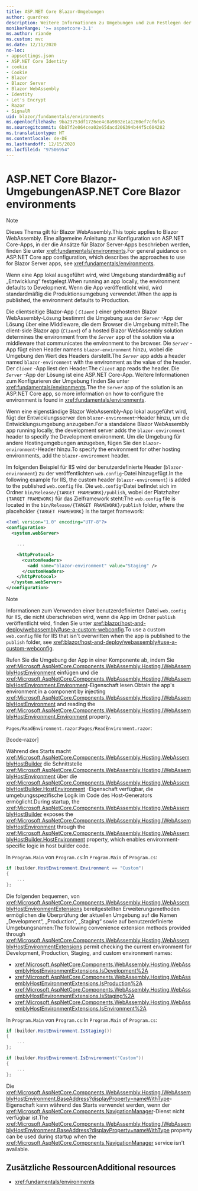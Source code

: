```yaml
---
title: ASP.NET Core Blazor-Umgebungen
author: guardrex
description: Weitere Informationen zu Umgebungen und zum Festlegen der Umgebung einer Blazor WebAssembly-App finden Sie unter Blazor.
monikerRange: '>= aspnetcore-3.1'
ms.author: riande
ms.custom: mvc
ms.date: 12/11/2020
no-loc:
- appsettings.json
- ASP.NET Core Identity
- cookie
- Cookie
- Blazor
- Blazor Server
- Blazor WebAssembly
- Identity
- Let's Encrypt
- Razor
- SignalR
uid: blazor/fundamentals/environments
ms.openlocfilehash: 9ba23753df1726ee4c8a9802e1a1260ef7cf6fa5
ms.sourcegitcommit: 6b87f2e064cea02e65dacd206394b44f5c604282
ms.translationtype: HT
ms.contentlocale: de-DE
ms.lasthandoff: 12/15/2020
ms.locfileid: "97506954"
---
```

# <a name="aspnet-core-no-locblazor-environments"></a><span data-ttu-id="b6d72-103">ASP.NET Core Blazor-Umgebungen</span><span class="sxs-lookup"><span data-stu-id="b6d72-103">ASP.NET Core Blazor environments</span></span>

> [!NOTE]
> <span data-ttu-id="b6d72-104">Dieses Thema gilt für Blazor WebAssembly.</span><span class="sxs-lookup"><span data-stu-id="b6d72-104">This topic applies to Blazor WebAssembly.</span></span> <span data-ttu-id="b6d72-105">Eine allgemeine Anleitung zur Konfiguration von ASP.NET Core-Apps, in der die Ansätze für Blazor Server-Apps beschrieben werden, finden Sie unter <xref:fundamentals/environments>.</span><span class="sxs-lookup"><span data-stu-id="b6d72-105">For general guidance on ASP.NET Core app configuration, which describes the approaches to use for Blazor Server apps, see <xref:fundamentals/environments>.</span></span>

<span data-ttu-id="b6d72-106">Wenn eine App lokal ausgeführt wird, wird Umgebung standardmäßig auf „Entwicklung“ festgelegt.</span><span class="sxs-lookup"><span data-stu-id="b6d72-106">When running an app locally, the environment defaults to Development.</span></span> <span data-ttu-id="b6d72-107">Wenn die App veröffentlicht wird, wird standardmäßig die Produktionsumgebung verwendet.</span><span class="sxs-lookup"><span data-stu-id="b6d72-107">When the app is published, the environment defaults to Production.</span></span>

<span data-ttu-id="b6d72-108">Die clientseitige Blazor-App ( *`Client`* ) einer gehosteten Blazor WebAssembly-Lösung bestimmt die Umgebung aus der *`Server`* -App der Lösung über eine Middleware, die dem Browser die Umgebung mitteilt.</span><span class="sxs-lookup"><span data-stu-id="b6d72-108">The client-side Blazor app (*`Client`*) of a hosted Blazor WebAssembly solution determines the environment from the *`Server`* app of the solution via a middleware that communicates the environment to the browser.</span></span> <span data-ttu-id="b6d72-109">Die *`Server`* -App fügt einen Header namens `blazor-environment` hinzu, wobei die Umgebung den Wert des Headers darstellt.</span><span class="sxs-lookup"><span data-stu-id="b6d72-109">The *`Server`* app adds a header named `blazor-environment` with the environment as the value of the header.</span></span> <span data-ttu-id="b6d72-110">Der *`Client`* -App liest den Header.</span><span class="sxs-lookup"><span data-stu-id="b6d72-110">The *`Client`* app reads the header.</span></span> <span data-ttu-id="b6d72-111">Die *`Server`* -App der Lösung ist eine ASP.NET Core-App. Weitere Informationen zum Konfigurieren der Umgebung finden Sie unter <xref:fundamentals/environments>.</span><span class="sxs-lookup"><span data-stu-id="b6d72-111">The the *`Server`* app of the solution is an ASP.NET Core app, so more information on how to configure the environment is found in <xref:fundamentals/environments>.</span></span>

<span data-ttu-id="b6d72-112">Wenn eine eigenständige Blazor WebAssembly-App lokal ausgeführt wird, fügt der Entwicklungsserver den `blazor-environment`-Header hinzu, um die Entwicklungsumgebung anzugeben.</span><span class="sxs-lookup"><span data-stu-id="b6d72-112">For a standalone Blazor WebAssembly app running locally, the development server adds the `blazor-environment` header to specify the Development environment.</span></span> <span data-ttu-id="b6d72-113">Um die Umgebung für andere Hostingumgebungen anzugeben, fügen Sie den `blazor-environment`-Header hinzu.</span><span class="sxs-lookup"><span data-stu-id="b6d72-113">To specify the environment for other hosting environments, add the `blazor-environment` header.</span></span>

<span data-ttu-id="b6d72-114">Im folgenden Beispiel für IIS wird der benutzerdefinierte Header (`blazor-environment`) zu der veröffentlichten `web.config`-Datei hinzugefügt.</span><span class="sxs-lookup"><span data-stu-id="b6d72-114">In the following example for IIS, the custom header (`blazor-environment`) is added to the published `web.config` file.</span></span> <span data-ttu-id="b6d72-115">Die `web.config`-Datei befindet sich im Ordner `bin/Release/{TARGET FRAMEWORK}/publish`, wobei der Platzhalter `{TARGET FRAMEWORK}` für das Zielframework steht:</span><span class="sxs-lookup"><span data-stu-id="b6d72-115">The `web.config` file is located in the `bin/Release/{TARGET FRAMEWORK}/publish` folder, where the placeholder `{TARGET FRAMEWORK}` is the target framework:</span></span>

```xml
<?xml version="1.0" encoding="UTF-8"?>
<configuration>
  <system.webServer>

    ...

    <httpProtocol>
      <customHeaders>
        <add name="blazor-environment" value="Staging" />
      </customHeaders>
    </httpProtocol>
  </system.webServer>
</configuration>
```

> [!NOTE]
> <span data-ttu-id="b6d72-116">Informationen zum Verwenden einer benutzerdefinierten Datei `web.config` für IIS, die nicht überschrieben wird, wenn die App im Ordner `publish` veröffentlicht wird, finden Sie unter <xref:blazor/host-and-deploy/webassembly#use-a-custom-webconfig>.</span><span class="sxs-lookup"><span data-stu-id="b6d72-116">To use a custom `web.config` file for IIS that isn't overwritten when the app is published to the `publish` folder, see <xref:blazor/host-and-deploy/webassembly#use-a-custom-webconfig>.</span></span>

<span data-ttu-id="b6d72-117">Rufen Sie die Umgebung der App in einer Komponente ab, indem Sie <xref:Microsoft.AspNetCore.Components.WebAssembly.Hosting.IWebAssemblyHostEnvironment> einfügen und die <xref:Microsoft.AspNetCore.Components.WebAssembly.Hosting.IWebAssemblyHostEnvironment.Environment>-Eigenschaft lesen.</span><span class="sxs-lookup"><span data-stu-id="b6d72-117">Obtain the app's environment in a component by injecting <xref:Microsoft.AspNetCore.Components.WebAssembly.Hosting.IWebAssemblyHostEnvironment> and reading the <xref:Microsoft.AspNetCore.Components.WebAssembly.Hosting.IWebAssemblyHostEnvironment.Environment> property.</span></span>

<span data-ttu-id="b6d72-118">`Pages/ReadEnvironment.razor`:</span><span class="sxs-lookup"><span data-stu-id="b6d72-118">`Pages/ReadEnvironment.razor`:</span></span>

[!code-razor[](environments/samples_snapshot/ReadEnvironment.razor?highlight=3,7)]

<span data-ttu-id="b6d72-119">Während des Starts macht <xref:Microsoft.AspNetCore.Components.WebAssembly.Hosting.WebAssemblyHostBuilder> die Schnittstelle <xref:Microsoft.AspNetCore.Components.WebAssembly.Hosting.IWebAssemblyHostEnvironment> über die <xref:Microsoft.AspNetCore.Components.WebAssembly.Hosting.WebAssemblyHostBuilder.HostEnvironment> -Eigenschaft verfügbar, die umgebungsspezifische Logik im Code des Host-Generators ermöglicht.</span><span class="sxs-lookup"><span data-stu-id="b6d72-119">During startup, the <xref:Microsoft.AspNetCore.Components.WebAssembly.Hosting.WebAssemblyHostBuilder> exposes the <xref:Microsoft.AspNetCore.Components.WebAssembly.Hosting.IWebAssemblyHostEnvironment> through the <xref:Microsoft.AspNetCore.Components.WebAssembly.Hosting.WebAssemblyHostBuilder.HostEnvironment> property, which enables environment-specific logic in host builder code.</span></span>

<span data-ttu-id="b6d72-120">In `Program.Main` von `Program.cs`:</span><span class="sxs-lookup"><span data-stu-id="b6d72-120">In `Program.Main` of `Program.cs`:</span></span>

```csharp
if (builder.HostEnvironment.Environment == "Custom")
{
    ...
};
```

<span data-ttu-id="b6d72-121">Die folgenden bequemen, von <xref:Microsoft.AspNetCore.Components.WebAssembly.Hosting.WebAssemblyHostEnvironmentExtensions> bereitgestellten Erweiterungsmethoden ermöglichen die Überprüfung der aktuellen Umgebung auf die Namen „Development“, „Production“, „Staging“ sowie auf benutzerdefinierte Umgebungsnamen:</span><span class="sxs-lookup"><span data-stu-id="b6d72-121">The following convenience extension methods provided through <xref:Microsoft.AspNetCore.Components.WebAssembly.Hosting.WebAssemblyHostEnvironmentExtensions> permit checking the current environment for Development, Production, Staging, and custom environment names:</span></span>

* <xref:Microsoft.AspNetCore.Components.WebAssembly.Hosting.WebAssemblyHostEnvironmentExtensions.IsDevelopment%2A>
* <xref:Microsoft.AspNetCore.Components.WebAssembly.Hosting.WebAssemblyHostEnvironmentExtensions.IsProduction%2A>
* <xref:Microsoft.AspNetCore.Components.WebAssembly.Hosting.WebAssemblyHostEnvironmentExtensions.IsStaging%2A>
* <xref:Microsoft.AspNetCore.Components.WebAssembly.Hosting.WebAssemblyHostEnvironmentExtensions.IsEnvironment%2A>

<span data-ttu-id="b6d72-122">In `Program.Main` von `Program.cs`:</span><span class="sxs-lookup"><span data-stu-id="b6d72-122">In `Program.Main` of `Program.cs`:</span></span>

```csharp
if (builder.HostEnvironment.IsStaging())
{
    ...
};

if (builder.HostEnvironment.IsEnvironment("Custom"))
{
    ...
};
```

<span data-ttu-id="b6d72-123">Die <xref:Microsoft.AspNetCore.Components.WebAssembly.Hosting.IWebAssemblyHostEnvironment.BaseAddress?displayProperty=nameWithType>-Eigenschaft kann während des Starts verwendet werden, wenn der <xref:Microsoft.AspNetCore.Components.NavigationManager>-Dienst nicht verfügbar ist.</span><span class="sxs-lookup"><span data-stu-id="b6d72-123">The <xref:Microsoft.AspNetCore.Components.WebAssembly.Hosting.IWebAssemblyHostEnvironment.BaseAddress?displayProperty=nameWithType> property can be used during startup when the <xref:Microsoft.AspNetCore.Components.NavigationManager> service isn't available.</span></span>

## <a name="additional-resources"></a><span data-ttu-id="b6d72-124">Zusätzliche Ressourcen</span><span class="sxs-lookup"><span data-stu-id="b6d72-124">Additional resources</span></span>

* <xref:fundamentals/environments>

